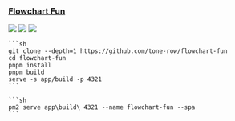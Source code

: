 ### [Flowchart Fun](https://github.com/tone-row/flowchart-fun)

![](https://img.shields.io/github/license/tone-row/flowchart-fun?style=flat-square) ![](https://img.shields.io/github/last-commit/scillidan/flowchart-fun/main?label=last%20commit%20(fork)&style=flat-square) ![](https://img.shields.io/badge/Vercel-black?style=flat&logo=Vercel&logoColor=white)

````{tab} From source
```sh
git clone --depth=1 https://github.com/tone-row/flowchart-fun
cd flowchart-fun
pnpm install
pnpm build
serve -s app/build -p 4321
```
````

````{tab} PM2
```sh
pm2 serve app\build\ 4321 --name flowchart-fun --spa
```
````